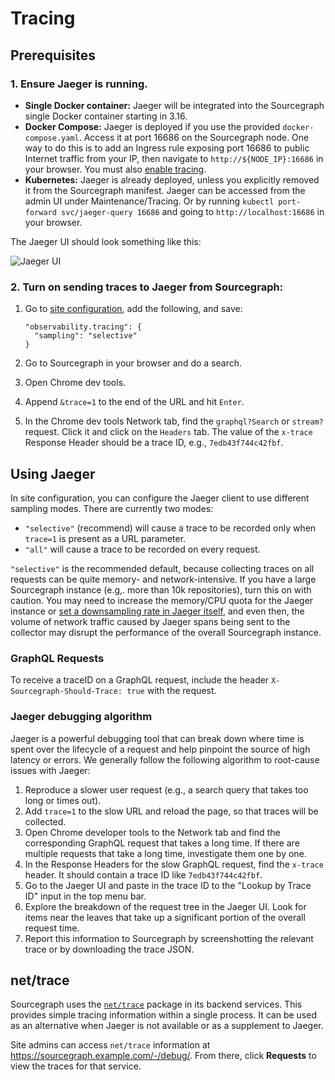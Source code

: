 # Tracing

## Prerequisites

### 1. Ensure Jaeger is running.

* **Single Docker container:** Jaeger will be integrated into the Sourcegraph single Docker container starting in 3.16.
* **Docker Compose:** Jaeger is deployed if you use the provided `docker-compose.yaml`. Access it at
  port 16686 on the Sourcegraph node. One way to do this is to add an Ingress rule exposing port
  16686 to public Internet traffic from your IP, then navigate to `http://${NODE_IP}:16686` in your
  browser. You must also [enable tracing](../install/docker-compose/operations.md#enable-tracing).
* **Kubernetes:** Jaeger is already deployed, unless you explicitly removed it from the Sourcegraph
  manifest. Jaeger can be accessed from the admin UI under Maintenance/Tracing. Or by running `kubectl port-forward svc/jaeger-query 16686` and going to
  `http://localhost:16686` in your browser. 
  

The Jaeger UI should look something like this:

![Jaeger UI](https://user-images.githubusercontent.com/1646931/79700938-0586c600-824e-11ea-9c8c-a115df8b3a21.png)

### 2. Turn on sending traces to Jaeger from Sourcegraph:

1. Go to [site configuration](../config/site_config.md), add the following, and save:

   ```
   "observability.tracing": {
     "sampling": "selective"
   }
   ```
1. Go to Sourcegraph in your browser and do a search.
1. Open Chrome dev tools.
1. Append `&trace=1` to the end of the URL and hit `Enter`.
1. In the Chrome dev tools Network tab, find the `graphql?Search` or `stream?` request. Click it and click on the
   `Headers` tab. The value of the `x-trace` Response Header should be a trace ID, e.g.,
   `7edb43f744c42fbf`.

## Using Jaeger

In site configuration, you can configure the Jaeger client to use different sampling modes. There
are currently two modes:

* `"selective"` (recommend) will cause a trace to be recorded only when `trace=1` is present as a
  URL parameter.
* `"all"` will cause a trace to be recorded on every request.

`"selective"` is the recommended default, because collecting traces on all requests can be quite
memory- and network-intensive. If you have a large Sourcegraph instance (e.g,. more than 10k
repositories), turn this on with caution. You may need to increase the memory/CPU quota for the
Jaeger instance or [set a downsampling rate in Jaeger
itself](https://www.jaegertracing.io/docs/1.17/sampling/), and even then, the volume of network
traffic caused by Jaeger spans being sent to the collector may disrupt the performance of the
overall Sourcegraph instance.

### GraphQL Requests
To receive a traceID on a GraphQL request, include the header `X-Sourcegraph-Should-Trace: true` with the request.

### Jaeger debugging algorithm

Jaeger is a powerful debugging tool that can break down where time is spent over the lifecycle of a
request and help pinpoint the source of high latency or errors. We generally follow the following
algorithm to root-cause issues with Jaeger:

1. Reproduce a slower user request (e.g., a search query that takes too long or times out).
1. Add `trace=1` to the slow URL and reload the page, so that traces will be collected.
1. Open Chrome developer tools to the Network tab and find the corresponding GraphQL request that
   takes a long time. If there are multiple requests that take a long time, investigate them one by
   one.
1. In the Response Headers for the slow GraphQL request, find the `x-trace` header. It should
   contain a trace ID like `7edb43f744c42fbf`.
1. Go to the Jaeger UI and paste in the trace ID to the "Lookup by Trace ID" input in the top menu
   bar.
1. Explore the breakdown of the request tree in the Jaeger UI. Look for items near the leaves that
   take up a significant portion of the overall request time.
1. Report this information to Sourcegraph by screenshotting the relevant trace or by downloading the
   trace JSON.

## net/trace

Sourcegraph uses the [`net/trace`](https://pkg.go.dev/golang.org/x/net/trace) package in its backend
services. This provides simple tracing information within a single process. It can be used as an
alternative when Jaeger is not available or as a supplement to Jaeger.

Site admins can access `net/trace` information at https://sourcegraph.example.com/-/debug/. From
there, click **Requests** to view the traces for that service.
